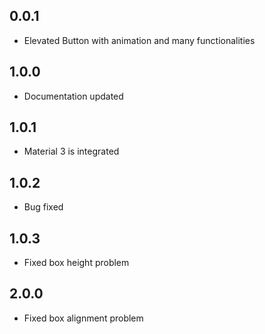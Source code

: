 ## 0.0.1

* Elevated Button with animation and many functionalities

## 1.0.0

* Documentation updated

## 1.0.1

* Material 3 is integrated

## 1.0.2

* Bug fixed

## 1.0.3

* Fixed box height problem

## 2.0.0

* Fixed box alignment problem
